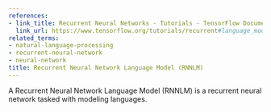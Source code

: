 ```yaml
---
references:
- link_title: Recurrent Neural Networks - Tutorials - TensorFlow Documentation
  link_url: https://www.tensorflow.org/tutorials/recurrent#language_modeling
related_terms:
- natural-language-processing
- recurrent-neural-network
- neural-network
title: Recurrent Neural Network Language Model (RNNLM)
---
```

A Recurrent Neural Network Language Model (RNNLM) is
a recurrent neural network tasked with modeling
languages.